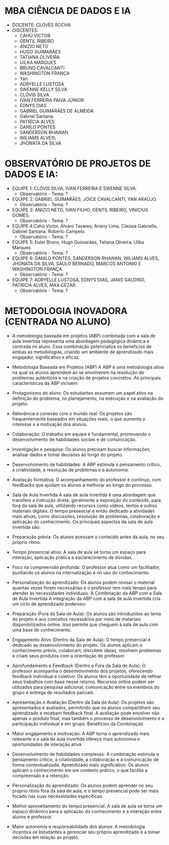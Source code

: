 # MBA CIÊNCIA DE DADOS E IA
- DOCENTE: CLOVES ROCHA
- DISCENTES: 
  - CAHÚ VICTOR
  - GENTIL RIBEIRO
  - ANIZIO NETO
  - HUGO GUIMARÃES
  - TATIANA OLIVEIRA
  - UILKA MARQUES
  - BRUNO CAVALCANTI
  - WASHINGTON FRANÇA
  - Yan
  - ADRYELLE LUSTOSA
  - SWENNE KELLY SILVA
  - CLÓVIS SILVA
  - IVAN FERREIRA PAIVA JÚNIOR
  - EDNYS DIAS
  - GABRIEL GUIMARÃES DE ALMEIDA
  - Gabriel Santana
  -  PATRÍCIA ALVES
  - DANILO PONTES
  - SANDERSON RHAWAN
  - WILIAMS ALVES\
  - JHONATA DA SILVA

# OBSERVATÓRIO DE PROJETOS DE DADOS E IA: 
- EQUIPE 1: CLÓVIS SILVA, IVAN FERREIRA E SWENNE SILVA.
  - Observatório - Tema: ?
- EQUIPE 2: GABRIEL GUIMARÃES, JOICE CAVALCANTI, YAN ARAÚJO.
  - Observatório - Tema: ?
- EQUIPE 3: ANIZIO NETO, IVAN FILHO, GENTIL RIBEIRO, VINICIUS GOMES.
  - Observatório - Tema: ?
- EQUIPE 4:Cahú Victor, Álvaro Tavares, Ariany Lima, Claúsia Gabriella, Gabriel Santana. Roberto Campelo.
  - Observatório - Tema: ?
- EQUIPE 5: Euler Bruno, Hugo Guimarães, Tatiana Oliveira, Uilka Marques.
  - Observatório - Tema: ?
- EQUIPE 6: DANILO PONTES, SANDERSON RHAWAN, WILIAMS ALVES, JHONATA DA SILVA, SAULO BERNADO, MARCOS ANTONIO E WASHINGTON FRANÇA.
  - Observatório - Tema: ?
- EQUIPE 7: ADRYELLE LUSTOSA, EDNYS DIAS, JANIS GALDINO, PATRICIA ALVES, MAX CEZAR.
  - Observatório - Tema: ?

# METODOLOGIA INOVADORA (CENTRADA NO ALUNO)
- A metodologia baseada em projetos (ABP) combinada com a sala de aula invertida representa uma abordagem pedagógica dinâmica e centrada no aluno. Essa combinação potencializa os benefícios de ambas as metodologias, criando um ambiente de aprendizado mais engajador, significativo e eficaz.

- Metodologia Baseada em Projetos (ABP)
A ABP é uma metodologia ativa na qual os alunos aprendem ao se envolverem na resolução de problemas autênticos e na criação de projetos concretos. As principais características da ABP incluem:

- Protagonismo do aluno: Os estudantes assumem um papel ativo na definição do problema, no planejamento, na execução e na avaliação do projeto.
- Relevância e conexão com o mundo real: Os projetos são frequentemente baseados em situações reais, o que aumenta o interesse e a motivação dos alunos.
- Colaboração: O trabalho em equipe é fundamental, promovendo o desenvolvimento de habilidades sociais e de comunicação.
- Investigação e pesquisa: Os alunos precisam buscar informações, analisar dados e tomar decisões ao longo do projeto.
- Desenvolvimento de habilidades: A ABP estimula o pensamento crítico, a criatividade, a resolução de problemas e a autonomia.
- Avaliação formativa: O acompanhamento do professor é contínuo, com feedbacks que ajudam os alunos a melhorar ao longo do processo.
- Sala de Aula Invertida
A sala de aula invertida é uma abordagem que transfere a instrução direta, geralmente a exposição do conteúdo, para fora da sala de aula, utilizando recursos como vídeos, textos e outros materiais digitais. O tempo presencial é então dedicado a atividades mais ativas, como discussões, resolução de problemas, colaboração e aplicação do conhecimento. Os principais aspectos da sala de aula invertida são:

- Preparação prévia: Os alunos acessam o conteúdo antes da aula, no seu próprio ritmo.
- Tempo presencial ativo: A sala de aula se torna um espaço para interação, aplicação prática e esclarecimento de dúvidas.
- Foco na compreensão profunda: O professor atua como um facilitador, auxiliando os alunos na internalização e no uso do conhecimento.
- Personalização do aprendizado: Os alunos podem revisar o material quantas vezes forem necessárias e o professor tem mais tempo para atender às necessidades individuais.
A Combinação da ABP com a Sala de Aula Invertida
A integração da ABP com a sala de aula invertida cria um ciclo de aprendizado poderoso:

- Preparação (Fora da Sala de Aula): Os alunos são introduzidos ao tema do projeto e aos conceitos necessários por meio de materiais disponibilizados online. Isso permite que cheguem à sala de aula com uma base de conhecimento.
- Engajamento Ativo (Dentro da Sala de Aula): O tempo presencial é dedicado ao desenvolvimento do projeto. Os alunos aplicam o conhecimento prévio, colaboram, discutem ideias, resolvem problemas e criam seus produtos com a orientação do professor.
- Aprofundamento e Feedback (Dentro e Fora da Sala de Aula): O professor acompanha o desenvolvimento dos projetos, oferecendo feedback individual e coletivo. Os alunos têm a oportunidade de refinar seus trabalhos com base nesse retorno. Recursos online podem ser utilizados para pesquisa adicional, comunicação entre os membros do grupo e entrega de resultados parciais.
- Apresentação e Avaliação (Dentro da Sala de Aula): Os projetos são apresentados e avaliados, permitindo que os alunos compartilhem seu aprendizado e recebam feedback final. A avaliação pode envolver não apenas o produto final, mas também o processo de desenvolvimento e a participação individual e em grupo.
Benefícios da Combinação
- Maior engajamento e motivação: A ABP torna o aprendizado mais relevante e a sala de aula invertida oferece mais autonomia e oportunidades de interação ativa.
- Desenvolvimento de habilidades complexas: A combinação estimula o pensamento crítico, a criatividade, a colaboração e a comunicação de forma contextualizada.
Aprendizado mais significativo: Os alunos aplicam o conhecimento em um contexto prático, o que facilita a compreensão e a retenção.
- Personalização do aprendizado: Os alunos podem aprender no seu próprio ritmo fora da sala de aula, e o tempo presencial pode ser mais focado nas suas necessidades específicas.
- Melhor aproveitamento do tempo presencial: A sala de aula se torna um espaço dinâmico para a aplicação do conhecimento e a interação entre alunos e professor.
- Maior autonomia e responsabilidade dos alunos: A metodologia incentiva os estudantes a gerenciar seu próprio aprendizado e a tomar decisões em relação ao projeto.
